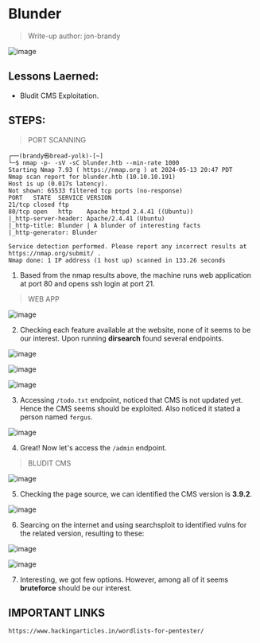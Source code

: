 # Blunder
> Write-up author: jon-brandy

![image](https://github.com/jon-brandy/hackthebox/assets/70703371/b254294e-6b45-4741-8c64-c1855f41aeb2)


## Lessons Laerned:
- Bludit CMS Exploitation.

## STEPS:
> PORT SCANNING

```
┌──(brandy㉿bread-yolk)-[~]
└─$ nmap -p- -sV -sC blunder.htb --min-rate 1000
Starting Nmap 7.93 ( https://nmap.org ) at 2024-05-13 20:47 PDT
Nmap scan report for blunder.htb (10.10.10.191)
Host is up (0.017s latency).
Not shown: 65533 filtered tcp ports (no-response)
PORT   STATE  SERVICE VERSION
21/tcp closed ftp
80/tcp open   http    Apache httpd 2.4.41 ((Ubuntu))
|_http-server-header: Apache/2.4.41 (Ubuntu)
|_http-title: Blunder | A blunder of interesting facts
|_http-generator: Blunder

Service detection performed. Please report any incorrect results at https://nmap.org/submit/ .
Nmap done: 1 IP address (1 host up) scanned in 133.26 seconds
```

1. Based from the nmap results above, the machine runs web application at port 80 and opens ssh login at port 21.

> WEB APP

![image](https://github.com/jon-brandy/hackthebox/assets/70703371/55feec7a-d102-45ce-9741-c2b096750349)


2. Checking each feature available at the website, none of it seems to be our interest. Upon running **dirsearch** found several endpoints.

![image](https://github.com/jon-brandy/hackthebox/assets/70703371/9ce69db0-af21-4ec4-8537-21d206d2403d)


![image](https://github.com/jon-brandy/hackthebox/assets/70703371/5ea0847c-4bd0-461d-92a8-eec60179dbc3)


![image](https://github.com/jon-brandy/hackthebox/assets/70703371/ca4e0c7c-1a36-414b-86b8-019d33111871)


3. Accessing `/todo.txt` endpoint, noticed that CMS is not updated yet. Hence the CMS seems should be exploited. Also noticed it stated a person named `fergus`.

![image](https://github.com/jon-brandy/hackthebox/assets/70703371/5db8b5fd-53a5-44b1-a168-e893d38ad917)


4. Great! Now let's access the `/admin` endpoint.

> BLUDIT CMS

![image](https://github.com/jon-brandy/hackthebox/assets/70703371/a4528b7f-bc2a-474c-9599-d0e75005c2f0)


5. Checking the page source, we can identified the CMS version is **3.9.2**.

![image](https://github.com/jon-brandy/hackthebox/assets/70703371/442521a4-a533-4e67-ab3a-e82abeb85c77)


6. Searcing on the internet and using searchsploit to identified vulns for the related version, resulting to these:

![image](https://github.com/jon-brandy/hackthebox/assets/70703371/94ef0d9f-17bf-46e6-b062-42d6c6b1a6cd)


![image](https://github.com/jon-brandy/hackthebox/assets/70703371/676588dd-658c-4a69-89f2-ad271213830a)


7. Interesting, we got few options. However, among all of it seems **bruteforce** should be our interest.


## IMPORTANT LINKS

```
https://www.hackingarticles.in/wordlists-for-pentester/
```
